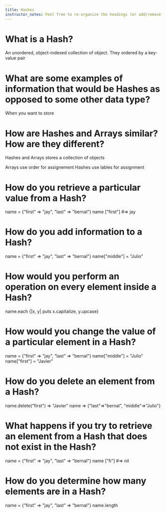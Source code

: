 ```yaml
---
title: Hashes
instructor_notes: Feel free to re-organize the headings (or add/remove headings) below. We included the headings for your benefit, but it's 100% fine if you want to write your responses in some different structure.
---
```


# What is a Hash?

An unordered, object-indexed collection of object. They ordered by a key-value pair

# What are some examples of information that would be Hashes as opposed to some other data type?

When you want to store 

# How are Hashes and Arrays similar? How are they different?

Hashes and Arrays stores a collection of objects

Arrays use order for assignement
Hashes use lables for assignment 

# How do you retrieve a particular value from a Hash?

name = {"first" => "jay", "last" => "bernal"}
name ["first"] #=> jay
    
# How do you add information to a Hash?

name = {"first" => "jay", "last" => "bernal"}
name["middle"] = "Julio"

# How would you perform an operation on every element inside a Hash?

name.each {|x, y| puts x.capitalize, y.upcase}

# How would you change the value of a particular element in a Hash?

name = {"first" => "jay", "last" => "bernal"}
name["middle"] = "Julio"
name["first"] = "Javier"

# How do you delete an element from a Hash?

   name.delete("first")
=> "Javier"
   name
=> {"last"=>"bernal", "middle"=>"Julio"}

# What happens if you try to retrieve an element from a Hash that does not exist in the Hash?

name = {"first" => "jay", "last" => "bernal"}
name ["fi"] #=> nil

# How do you determine how many elements are in a Hash?

name = {"first" => "jay", "last" => "bernal"}
name.length